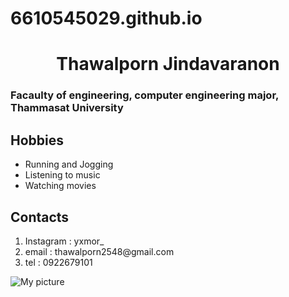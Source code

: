 # 6610545029.github.io
<h1 align="center">Thawalporn Jindavaranon</h1>
<h3>Facaulty of engineering, computer engineering major, Thammasat University</h3>
<h2>Hobbies</h2>
<ul>
    <li>Running and Jogging</li>
    <li>Listening to music</li>
    <li>Watching movies</li>
</ul>
<h2>Contacts</h2>
<ol>
    <li>Instagram : yxmor_</li>
    <li>email : thawalporn2548@gmail.com</li>
    <li>tel : 0922679101</li>
</ol>


![My picture](../6610545029/picture/mypic2.png)